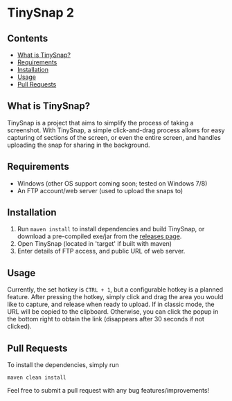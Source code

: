 # TinySnap 2

## Contents

  * [What is TinySnap?](#what-is-tinysnap)
  * [Requirements](#requirements)
  * [Installation](#installation)
  * [Usage](#usage)
  * [Pull Requests](#pull-requests)

## What is TinySnap?<a id="#what-is-tinysnap"></a>
TinySnap is a project that aims to simplify the process of taking a screenshot. With TinySnap, a simple click-and-drag process allows for easy capturing of sections of the screen, or even the entire screen, and handles uploading the snap for sharing in the background.

## Requirements<a id="#requirements"></a>

  * Windows (other OS support coming soon; tested on Windows 7/8)
  * An FTP account/web server (used to upload the snaps to)

## Installation<a id="#installation"></a>

  1. Run `maven install` to install dependencies and build TinySnap, or download a pre-compiled exe/jar from the [releases page](https://github.com/daviga404/TinySnap2/releases).
  2. Open TinySnap (located in 'target' if built with maven)
  3. Enter details of FTP access, and public URL of web server.

## Usage<a id="#usage"></a>
Currently, the set hotkey is `CTRL + 1`, but a configurable hotkey is a planned feature. After pressing the hotkey, simply click and drag the area you would like to capture, and release when ready to upload. If in classic mode, the URL will be copied to the clipboard. Otherwise, you can click the popup in the bottom right to obtain the link (disappears after 30 seconds if not clicked).

## Pull Requests<a id="#pull-requests"></a>
To install the dependencies, simply run
```
maven clean install
```
Feel free to submit a pull request with any bug features/improvements!